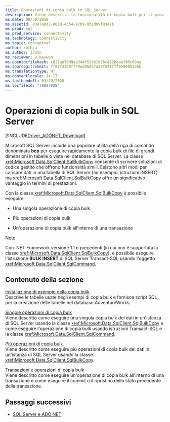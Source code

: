 ```yaml
---
title: Operazioni di copia bulk in SQL Server
description: Viene descritta la funzionalità di copia bulk per il provider di dati .NET per SQL Server.
ms.date: 09/30/2019
ms.assetid: 83a7a0d2-8018-4354-97b9-0b1d99f8342b
ms.prod: sql
ms.prod_service: connectivity
ms.technology: connectivity
ms.topic: conceptual
author: rothja
ms.author: jroth
ms.reviewer: v-kaywon
ms.openlocfilehash: c827ae70d9aa344f52de1d76c482beaef90c09aa
ms.sourcegitcommit: ff82f3260ff79ed860a7a58f54ff7f0594851e6b
ms.translationtype: HT
ms.contentlocale: it-IT
ms.lasthandoff: 03/29/2020
ms.locfileid: "78897028"
---
```

# <a name="bulk-copy-operations-in-sql-server"></a>Operazioni di copia bulk in SQL Server

[!INCLUDE[Driver_ADONET_Download](../../../includes/driver_adonet_download.md)]

Microsoft SQL Server include una popolare utilità della riga di comando denominata **bcp** per eseguire rapidamente la copia bulk di file di grandi dimensioni in tabelle o viste nei database di SQL Server. La classe <xref:Microsoft.Data.SqlClient.SqlBulkCopy> consente di scrivere soluzioni di codice gestito che offrono funzionalità simili. Esistono altri modi per caricare dati in una tabella di SQL Server (ad esempio, istruzioni INSERT) ma <xref:Microsoft.Data.SqlClient.SqlBulkCopy> offre un significativo vantaggio in termini di prestazioni.  
  
Con la classe <xref:Microsoft.Data.SqlClient.SqlBulkCopy> è possibile eseguire:  
  
- Una singola operazione di copia bulk  
  
- Più operazioni di copia bulk  
  
- Un'operazione di copia bulk all'interno di una transazione  
  
> [!NOTE]
>  Con .NET Framework versione 1.1 o precedenti (in cui non è supportata la classe <xref:Microsoft.Data.SqlClient.SqlBulkCopy>), è possibile eseguire l'istruzione **BULK INSERT** di SQL Server Transact-SQL usando l'oggetto <xref:Microsoft.Data.SqlClient.SqlCommand>.  
  
## <a name="in-this-section"></a>Contenuto della sezione  
[Installazione di esempio della copia bulk](bulk-copy-example-setup.md)  
Descrive le tabelle usate negli esempi di copia bulk e fornisce script SQL per la creazione delle tabelle nel database AdventureWorks.  
  
[Singole operazioni di copia bulk](single-bulk-copy-operations.md)  
Viene descritto come eseguire una singola copia bulk dei dati in un'istanza di SQL Server usando la classe <xref:Microsoft.Data.SqlClient.SqlBulkCopy> e come eseguire l'operazione di copia bulk usando istruzioni Transact-SQL e la classe <xref:Microsoft.Data.SqlClient.SqlCommand>.  
  
[Più operazioni di copia bulk](multiple-bulk-copy-operations.md)  
Viene descritto come eseguire più operazioni di copia bulk dei dati in un'istanza di SQL Server usando la classe <xref:Microsoft.Data.SqlClient.SqlBulkCopy>.  
  
[Transazioni e operazioni di copia bulk](transaction-bulk-copy-operations.md)  
Viene descritto come eseguire un'operazione di copia bulk all'interno di una transazione e come eseguire il commit o il ripristino dello stato precedente della transazione.  
  
## <a name="next-steps"></a>Passaggi successivi
- [SQL Server e ADO.NET](index.md)
